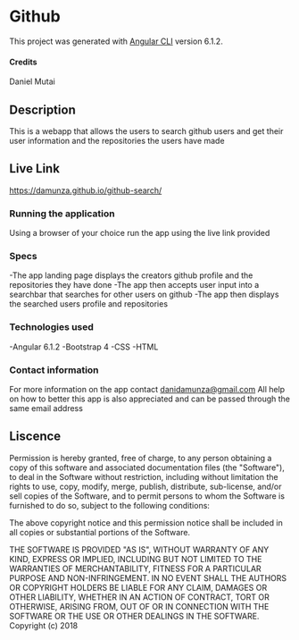 # Github

This project was generated with [Angular CLI](https://github.com/angular/angular-cli) version 6.1.2.

#### Credits

Daniel Mutai

## Description

This is a webapp that allows the users to search github users and get their user information and the repositories the users have made 

## Live Link

https://damunza.github.io/github-search/

### Running the application

Using a browser of your choice run the app using the live link provided 

### Specs 

-The app landing page displays the creators github profile and the repositories they have done
-The app then accepts user input into a searchbar that searches for other users on github
-The app then displays the searched users profile and repositories 

### Technologies used

-Angular 6.1.2
-Bootstrap 4
-CSS
-HTML

### Contact information

For more information on the app contact danidamunza@gmail.com All help on how to better this app is also appreciated and can be passed through the same email address

## Liscence

Permission is hereby granted, free of charge, to any person obtaining a copy of this software and associated documentation files (the "Software"), to deal in the Software without restriction, including without limitation the rights to use, copy, modify, merge, publish, distribute, sub-license, and/or sell copies of the Software, and to permit persons to whom the Software is furnished to do so, subject to the following conditions:

The above copyright notice and this permission notice shall be included in all copies or substantial portions of the Software.

THE SOFTWARE IS PROVIDED "AS IS", WITHOUT WARRANTY OF ANY KIND, EXPRESS OR IMPLIED, INCLUDING BUT NOT LIMITED TO THE WARRANTIES OF MERCHANTABILITY, FITNESS FOR A PARTICULAR PURPOSE AND NON-INFRINGEMENT. IN NO EVENT SHALL THE AUTHORS OR COPYRIGHT HOLDERS BE LIABLE FOR ANY CLAIM, DAMAGES OR OTHER LIABILITY, WHETHER IN AN ACTION OF CONTRACT, TORT OR OTHERWISE, ARISING FROM, OUT OF OR IN CONNECTION WITH THE SOFTWARE OR THE USE OR OTHER DEALINGS IN THE SOFTWARE. Copyright (c) 2018
